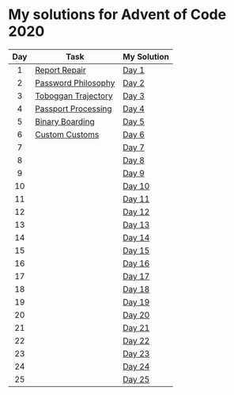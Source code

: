 # My solutions for Advent of Code 2020

| Day | Task                                                       | My Solution                                                                 |
| :-: | ---------------------------------------------------------- | --------------------------------------------------------------------------- |
|  1  | [Report Repair](https://adventofcode.com/2020/day/1)       | [Day 1](https://github.com/moosploit/advent-of-code/tree/main/2020/day_01)  |
|  2  | [Password Philosophy](https://adventofcode.com/2020/day/2) | [Day 2](https://github.com/moosploit/advent-of-code/tree/main/2020/day_02)  |
|  3  | [Toboggan Trajectory](https://adventofcode.com/2020/day/3) | [Day 3](https://github.com/moosploit/advent-of-code/tree/main/2020/day_03)  |
|  4  | [Passport Processing](https://adventofcode.com/2020/day/4) | [Day 4](https://github.com/moosploit/advent-of-code/tree/main/2020/day_04)  |
|  5  | [Binary Boarding](https://adventofcode.com/2020/day/5)     | [Day 5](https://github.com/moosploit/advent-of-code/tree/main/2020/day_05)  |
|  6  | [Custom Customs](https://adventofcode.com/2020/day/6)      | [Day 6](https://github.com/moosploit/advent-of-code/tree/main/2020/day_06)  |
|  7  |                                                            | [Day 7](https://github.com/moosploit/advent-of-code/tree/main/2020/day_07)  |
|  8  |                                                            | [Day 8](https://github.com/moosploit/advent-of-code/tree/main/2020/day_08)  |
|  9  |                                                            | [Day 9](https://github.com/moosploit/advent-of-code/tree/main/2020/day_09)  |
| 10  |                                                            | [Day 10](https://github.com/moosploit/advent-of-code/tree/main/2020/day_10) |
| 11  |                                                            | [Day 11](https://github.com/moosploit/advent-of-code/tree/main/2020/day_11) |
| 12  |                                                            | [Day 12](https://github.com/moosploit/advent-of-code/tree/main/2020/day_12) |
| 13  |                                                            | [Day 13](https://github.com/moosploit/advent-of-code/tree/main/2020/day_13) |
| 14  |                                                            | [Day 14](https://github.com/moosploit/advent-of-code/tree/main/2020/day_14) |
| 15  |                                                            | [Day 15](https://github.com/moosploit/advent-of-code/tree/main/2020/day_15) |
| 16  |                                                            | [Day 16](https://github.com/moosploit/advent-of-code/tree/main/2020/day_16) |
| 17  |                                                            | [Day 17](https://github.com/moosploit/advent-of-code/tree/main/2020/day_17) |
| 18  |                                                            | [Day 18](https://github.com/moosploit/advent-of-code/tree/main/2020/day_18) |
| 19  |                                                            | [Day 19](https://github.com/moosploit/advent-of-code/tree/main/2020/day_19) |
| 20  |                                                            | [Day 20](https://github.com/moosploit/advent-of-code/tree/main/2020/day_20) |
| 21  |                                                            | [Day 21](https://github.com/moosploit/advent-of-code/tree/main/2020/day_21) |
| 22  |                                                            | [Day 22](https://github.com/moosploit/advent-of-code/tree/main/2020/day_22) |
| 23  |                                                            | [Day 23](https://github.com/moosploit/advent-of-code/tree/main/2020/day_23) |
| 24  |                                                            | [Day 24](https://github.com/moosploit/advent-of-code/tree/main/2020/day_24) |
| 25  |                                                            | [Day 25](https://github.com/moosploit/advent-of-code/tree/main/2020/day_25) |

